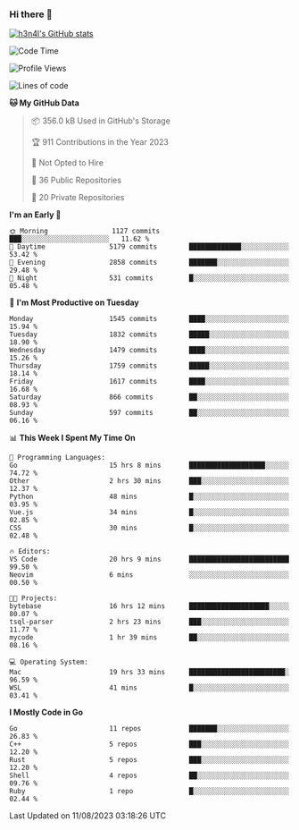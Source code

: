 ### Hi there 👋

[![h3n4l's GitHub stats](https://github-readme-stats.vercel.app/api?username=h3n4l&count_private=true&show_icons=true&theme=radical)](https://github.com/h3n4l/github-readme-stats)

<!--START_SECTION:waka-->
![Code Time](http://img.shields.io/badge/Code%20Time-1%2C488%20hrs%2011%20mins-blue)

![Profile Views](http://img.shields.io/badge/Profile%20Views-3-blue)

![Lines of code](https://img.shields.io/badge/From%20Hello%20World%20I%27ve%20Written-2.8%20million%20lines%20of%20code-blue)

**🐱 My GitHub Data** 

> 📦 356.0 kB Used in GitHub's Storage 
 > 
> 🏆 911 Contributions in the Year 2023
 > 
> 🚫 Not Opted to Hire
 > 
> 📜 36 Public Repositories 
 > 
> 🔑 20 Private Repositories 
 > 
**I'm an Early 🐤** 

```text
🌞 Morning                1127 commits        ███░░░░░░░░░░░░░░░░░░░░░░   11.62 % 
🌆 Daytime                5179 commits        █████████████░░░░░░░░░░░░   53.42 % 
🌃 Evening                2858 commits        ███████░░░░░░░░░░░░░░░░░░   29.48 % 
🌙 Night                  531 commits         █░░░░░░░░░░░░░░░░░░░░░░░░   05.48 % 
```
📅 **I'm Most Productive on Tuesday** 

```text
Monday                   1545 commits        ████░░░░░░░░░░░░░░░░░░░░░   15.94 % 
Tuesday                  1832 commits        █████░░░░░░░░░░░░░░░░░░░░   18.90 % 
Wednesday                1479 commits        ████░░░░░░░░░░░░░░░░░░░░░   15.26 % 
Thursday                 1759 commits        █████░░░░░░░░░░░░░░░░░░░░   18.14 % 
Friday                   1617 commits        ████░░░░░░░░░░░░░░░░░░░░░   16.68 % 
Saturday                 866 commits         ██░░░░░░░░░░░░░░░░░░░░░░░   08.93 % 
Sunday                   597 commits         ██░░░░░░░░░░░░░░░░░░░░░░░   06.16 % 
```


📊 **This Week I Spent My Time On** 

```text
💬 Programming Languages: 
Go                       15 hrs 8 mins       ███████████████████░░░░░░   74.72 % 
Other                    2 hrs 30 mins       ███░░░░░░░░░░░░░░░░░░░░░░   12.37 % 
Python                   48 mins             █░░░░░░░░░░░░░░░░░░░░░░░░   03.95 % 
Vue.js                   34 mins             █░░░░░░░░░░░░░░░░░░░░░░░░   02.85 % 
CSS                      30 mins             █░░░░░░░░░░░░░░░░░░░░░░░░   02.48 % 

🔥 Editors: 
VS Code                  20 hrs 9 mins       █████████████████████████   99.50 % 
Neovim                   6 mins              ░░░░░░░░░░░░░░░░░░░░░░░░░   00.50 % 

🐱‍💻 Projects: 
bytebase                 16 hrs 12 mins      ████████████████████░░░░░   80.07 % 
tsql-parser              2 hrs 23 mins       ███░░░░░░░░░░░░░░░░░░░░░░   11.77 % 
mycode                   1 hr 39 mins        ██░░░░░░░░░░░░░░░░░░░░░░░   08.16 % 

💻 Operating System: 
Mac                      19 hrs 33 mins      ████████████████████████░   96.59 % 
WSL                      41 mins             █░░░░░░░░░░░░░░░░░░░░░░░░   03.41 % 
```

**I Mostly Code in Go** 

```text
Go                       11 repos            ███████░░░░░░░░░░░░░░░░░░   26.83 % 
C++                      5 repos             ███░░░░░░░░░░░░░░░░░░░░░░   12.20 % 
Rust                     5 repos             ███░░░░░░░░░░░░░░░░░░░░░░   12.20 % 
Shell                    4 repos             ██░░░░░░░░░░░░░░░░░░░░░░░   09.76 % 
Ruby                     1 repo              █░░░░░░░░░░░░░░░░░░░░░░░░   02.44 % 
```




 Last Updated on 11/08/2023 03:18:26 UTC
<!--END_SECTION:waka-->

